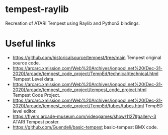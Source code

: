 # tempest-raylib
Recreation of ATARI Tempest using Raylib and Python3 bindings.


# Useful links

- https://github.com/historicalsource/tempest/tree/main Tempest original source code.
- https://arcarc.xmission.com/Web%20Archives/ionpool.net%20(Dec-31-2020)/arcade/tempest_code_project/TempEd/technical/technical.html Tempest Level data.
- https://arcarc.xmission.com/Web%20Archives/ionpool.net%20(Dec-31-2020)/arcade/tempest_code_project/tempest_code_project.html Tempest Code Project.
- https://arcarc.xmission.com/Web%20Archives/ionpool.net%20(Dec-31-2020)/arcade/tempest_code_project/TempEd/tubes/tubes.html TempED level editor.
- https://flyers.arcade-museum.com/videogames/show/1127#gallery-3 ATARI Tempest poster.
- https://github.com/Guendeli/basic-tempest basic-tempest BMX code.